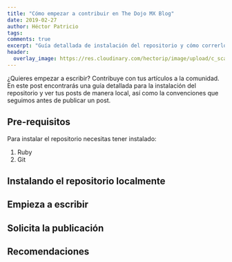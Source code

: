 ```yaml
---
title: "Cómo empezar a contribuir en The Dojo MX Blog"
date: 2019-02-27
author: Héctor Patricio
tags:
comments: true
excerpt: "Guía detallada de instalación del repositorio y cómo correrlo localmente para contrinuir a este blog."
header:
  overlay_image: https://res.cloudinary.com/hectorip/image/upload/c_scale,w_1200/v1551506407/photo-1456611984355-c05be968ebe9_nwptjx.jpg
---
```


¿Quieres empezar a escribir? Contribuye con tus artículos a la comunidad. En este post encontrarás una guía detallada para la instalación del repositorio y ver tus posts de manera local, así como la convenciones que seguimos antes de publicar un post.

## Pre-requisitos

Para instalar el repositorio necesitas tener instalado:

1. Ruby
2. Git


## Instalando el repositorio localmente

## Empieza a escribir

## Solicita la publicación

## Recomendaciones